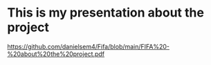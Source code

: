 # This is my presentation about the project
https://github.com/danielsem4/Fifa/blob/main/FIFA%20-%20about%20the%20project.pdf
